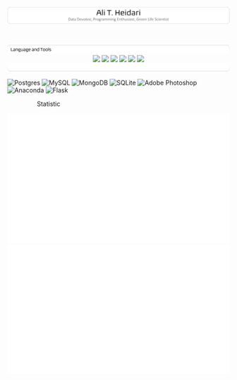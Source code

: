 <p align=center> 
<img src="https://github.com/theidari/theidari/blob/main/IMG/header.png" width="720">
</p>
</br>
<p align=center> 
<img src="https://github.com/theidari/theidari/blob/main/IMG/language_and_tools_up.png" width="720"></br>
  
<img src="https://img.shields.io/badge/python-%23316192.svg?style=for-the-badge&logo=Python&logoColor=yellow" width="80px">
<img src="https://img.shields.io/badge/html5-%23E34F26.svg?style=for-the-badge&logo=html5&logoColor=white" width="73px">
<img src="https://img.shields.io/badge/css3-%231572B6.svg?style=for-the-badge&logo=css3&logoColor=white" width="63.5px">
<img src="https://img.shields.io/badge/javascript-%23323330.svg?style=for-the-badge&logo=javascript&logoColor=%23F7DF1E" width="104px">
<img src="https://img.shields.io/badge/matlab-%23316192.svg?style=for-the-badge&logo=matlab&logoColor=%23E34F26" width="63">
<img src="https://img.shields.io/badge/Visual Basic-blueviolet.svg?style=for-the-badge&logo=.net&logoColor=#512BD4" width="115px"></br>

<img src="https://github.com/theidari/theidari/blob/main/IMG/language_and_tools_down.png" width="720">
</p>
  
![Postgres](https://img.shields.io/badge/postgres-%23316192.svg?style=for-the-badge&logo=postgresql&logoColor=white) ![MySQL](https://img.shields.io/badge/mysql-%2300f.svg?style=for-the-badge&logo=mysql&logoColor=white) ![MongoDB](https://img.shields.io/badge/MongoDB-%234ea94b.svg?style=for-the-badge&logo=mongodb&logoColor=white) ![SQLite](https://img.shields.io/badge/sqlite-%2307405e.svg?style=for-the-badge&logo=sqlite&logoColor=white) ![Adobe Photoshop](https://img.shields.io/badge/adobephotoshop-%2331A8FF.svg?style=for-the-badge&logo=adobephotoshop&logoColor=white) ![Anaconda](https://img.shields.io/badge/Anaconda-%2344A833.svg?style=for-the-badge&logo=anaconda&logoColor=white) ![Flask](https://img.shields.io/badge/flask-%23000.svg?style=for-the-badge&logo=flask&logoColor=white)
</p>
&nbsp;&nbsp;&nbsp;&nbsp;&nbsp;&nbsp;&nbsp;&nbsp;&nbsp;&nbsp;&nbsp;&nbsp;&nbsp;&nbsp;&nbsp;&nbsp;&nbsp;Statistic
<p align="Center">
<img src="https://github.com/theidari/statusrepo/blob/master/generated/overview.svg" ><img src="https://github.com/theidari/statusrepo/blob/master/generated/languages.svg" >
</p>


